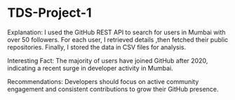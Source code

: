 # TDS-Project-1
Explanation:  I used the GitHub REST API to search for users in Mumbai with over 50 followers. For each user, I retrieved details ,then fetched  their public repositories. Finally, I stored the data in CSV files for analysis.


Interesting Fact:  The majority of users have joined GitHub after 2020, indicating a recent surge in developer activity in Mumbai.


Recommendations:  Developers should focus on active community engagement and consistent contributions to grow their GitHub presence.
